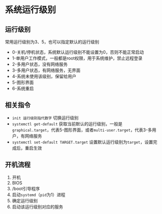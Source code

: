 # 系统运行级别

## 运行级别

常用运行级别为3、5，也可以指定默认的运行级别

- 0-关机/停机状态，系统默认运行级别不能设置为0，否则不能正常启动
- 1-单用户工作模式，一般都是root权限，用于系统维护，禁止远程登录
- 2-多用户状态，没有网络服务
- 3-多用户状态，有网络服务，无界面
- 4-系统未使用该级别，保留给用户
- 5-图形界面
- 6-系统重启

## 相关指令

- `init 运行级别指代数字`
  切换运行级别
- `systemctl get-default`
  获取当前默认的运行级别，一般是 `graphical.target`，代表5-图形界面，或者`multi-user.target`，代表3-多用户，有网络服务
- `systemctl set-default TARGET.target`
  设置默认运行级别为`target`，设置完成后，重启生效

## 开机流程

1. 开机
2. BIOS
3. /boot引导程序
4. 启动`systemd`（`pid`为1）进程
5. 确定运行级别
6. 启动该运行级别对应的服务